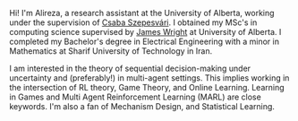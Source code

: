 Hi! I'm Alireza, a research assistant at the University of Alberta, working under the supervision of [Csaba Szepesvári](https://sites.ualberta.ca/~szepesva/). I obtained my MSc's in computing science supervised by [James Wright](https://jrwright.info/) at University of Alberta.  I completed my Bachelor's degree in Electrical Engineering with a minor in Mathematics at Sharif University of Technology in Iran.

I am interested in the theory of sequential decision-making under uncertainty and (preferably!) in multi-agent settings. This implies working in the intersection of RL theory, Game Theory, and Online Learning. Learning in Games and Multi Agent Reinforcement Learning (MARL) are close keywords. I'm also a fan of Mechanism Design, and Statistical Learning.

